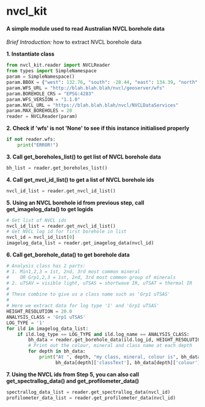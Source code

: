 # nvcl_kit

#### A simple module used to read Australian NVCL borehole data

*Brief Introduction:* how to extract NVCL borehole data

**1. Instantiate class**

```python
from nvcl_kit.reader import NVCLReader 
from types import SimpleNamespace
param = SimpleNamespace()
param.BBOX = {"west": 132.76, "south": -28.44, "east": 134.39, "north": -26.87 }
param.WFS_URL = "http://blah.blah.blah/nvcl/geoserver/wfs"
param.BOREHOLE_CRS = "EPSG:4283"
param.WFS_VERSION = "1.1.0"
param.NVCL_URL = "https://blah.blah.blah/nvcl/NVCLDataServices"
param.MAX_BOREHOLES = 20
reader = NVCLReader(param)
```

**2. Check if 'wfs' is not 'None' to see if this instance initialised properly**

```python
if not reader.wfs:
    print("ERROR!")
```

**3. Call get_boreholes_list() to get list of NVCL borehole data**

```python
bh_list = reader.get_boreholes_list()
```

**4. Call get_nvcl_id_list() to get a list of NVCL borehole ids**

```python
nvcl_id_list = reader.get_nvcl_id_list()
```

**5. Using an NVCL borehole id from previous step, call get_imagelog_data()
     to get logids**

```python
# Get list of NVCL ids
nvcl_id_list = reader.get_nvcl_id_list()
# Get NVCL log id for first borehole in list
nvcl_id = nvcl_id_list[0]
imagelog_data_list = reader.get_imagelog_data(nvcl_id)
```

**6. Call get_borehole_data() to get borehole data**

```python
# Analysis class has 2 parts:
# 1. Min1,2,3 = 1st, 2nd, 3rd most common mineral
#    OR Grp1,2,3 = 1st, 2nd, 3rd most common group of minerals
# 2. uTSAV = visible light, uTSAS = shortwave IR, uTSAT = thermal IR
#
# These combine to give us a class name such as 'Grp1 uTSAS'
#
# Here we extract data for log type '1' and 'Grp1 uTSAS'
HEIGHT_RESOLUTION = 20.0
ANALYSIS_CLASS = 'Grp1 uTSAS'
LOG_TYPE = '1'
for ild in imagelog_data_list:
    if ild.log_type == LOG_TYPE and ild.log_name == ANALYSIS_CLASS:
        bh_data = reader.get_borehole_data(ild.log_id, HEIGHT_RESOLUTION, ANALYSIS_CLASS)
        # Print out the colour, mineral and class name at each depth
        for depth in bh_data:
            print("At ", depth, "my class, mineral, colour is", bh_data[depth]['className'],
                  bh_data[depth]['classText'], bh_data[depth]['colour'])
```

**7. Using the NVCL ids from Step 5, you can also call get_spectrallog_data() and get_profilometer_data()**

```python
spectrallog_data_list = reader.get_spectrallog_data(nvcl_id)
profilometer_data_list = reader.get_profilometer_data(nvcl_id)
```


